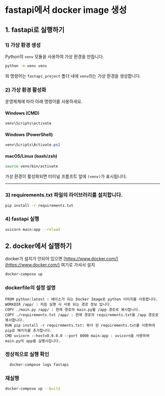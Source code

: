 # fastapi에서 docker image 생성

## 1. fastapi로 실행하기

### 1) 가상 환경 생성

Python의 `venv` 모듈을 사용하여 가상 환경을 만듭니다.

```bash
python -m venv venv
```

위 명령어는 `fastapi_project` 폴더 내에 `venv`라는 가상 환경을 생성합니다.

### 2) 가상 환경 활성화

운영체제에 따라 아래 명령어를 사용하세요.

#### Windows (CMD)

```cmd
venv\Scripts\activate
```

#### Windows (PowerShell)

```powershell
venv\Scripts\Activate.ps1
```

#### macOS/Linux (bash/zsh)

```bash
source venv/bin/activate
```

가상 환경이 활성화되면 터미널 프롬프트 앞에 `(venv)`가 표시됩니다.

---

### 3) requirements.txt 파일의 라이브러리를 설치합니다.

```bash
pip install -r requirements.txt
```

### 4) fastapi 실행

```bash
uvicorn main:app --reload
```

## 2. docker에서 실행하기

docker가 설치가 안되어 있으면 [https://www.docker.com/](https://www.docker.com/) 여기로 가셔서 설치

```bash
docker-compose up
```

### dockerfile의 설정 설명

```
FROM python:latest : 베이스가 되는 Docker Image로 python 이미지를 사용합니다.
WORKDIR /app/ : 처음 실행 시 사용 되는 경로 정보 입니다.
COPY ./main.py /app/ : 현재 경로의 main.py를 /app 경로로 복사합니다.
COPY ./requirements.txt /app/ : 현재 경로의 requirements.txt를 /app 경로로 복사합니다.
RUN pip install -r requirements.txt: 복사 된 requirements.txt를 사용하여 pip로 패키지를 추가합니다.
CMD uvicorn --host=0.0.0.0 --port 8000 main:app : uvicorn을 사용하여 main.py의 app을 실행시킵니다.
```

### 정상적으로 실행 확인

```bash
  docker-compose logs fastapi
```

### 재실행

```bash
docker-compose up --build
```
